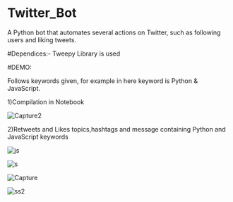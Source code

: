 # Twitter_Bot
A Python bot that automates several actions on Twitter, such as following users and liking tweets.

#Dependices:-
Tweepy Library is used

#DEMO:

Follows keywords given, for example in here keyword is Python & JavaScript. 

1)Compilation in Notebook

![Capture2](https://user-images.githubusercontent.com/55802357/90251917-35d91c80-de5c-11ea-978c-55344a573884.PNG)

2)Retweets and Likes topics,hashtags and message containing Python and JavaScript keywords

![js](https://user-images.githubusercontent.com/55802357/90251986-53a68180-de5c-11ea-82f3-11a8a6c96573.PNG)

![s](https://user-images.githubusercontent.com/55802357/90252037-73d64080-de5c-11ea-81fa-2858c28a6d33.PNG)

![Capture](https://user-images.githubusercontent.com/55802357/90252125-9700f000-de5c-11ea-82fb-f49baeedda53.PNG)

![ss2](https://user-images.githubusercontent.com/55802357/90252384-037bef00-de5d-11ea-9b58-c0067e81164b.PNG)








